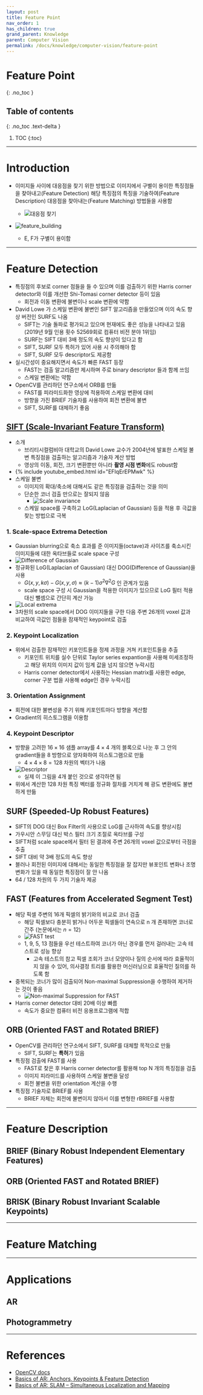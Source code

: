 ```yaml
---
layout: post
title: Feature Point
nav_order: 1
has_children: true
grand_parent: Knowledge
parent: Computer Vision
permalink: /docs/knowledge/computer-vision/feature-point
---
```


# Feature Point
{: .no_toc }

## Table of contents
{: .no_toc .text-delta }

1. TOC
{:toc}

---

# Introduction
* 이미지들 사이에 대응점을 찾기 위한 방법으로 이미지에서 구별이 용이한 특징점들을 찾아내고(Feature Detection) 해당 특징점의 특징을 기술하여(Feature Description) 대응점을 찾아내는(Feature Matching) 방법들을 사용함
  * ![대응점 찾기](./matcher_result1.jpg)

* ![feature_building](./feature_building.jpg)
  * E, F가 구별이 용이함

---

# Feature Detection
* 특징점의 후보로 corner 점들을 들 수 있으며 이를 검출하기 위한 Harris corner detector와 이를 개선한 Shi-Tomasi corner detector 등이 있음
  * 회전과 이동 변환에 불변이나 scale 변환에 약함
* David Lowe 가 스케일 변환에 불변인 SIFT 알고리즘을 만들었으며 이의 속도 향상 버전인 SURF도 나옴
  * SIFT는 기술 돌파로 평가되고 있으며 현재에도 좋은 성능을 나타내고 있음 (2019년 9월 인용 횟수 52569회로 컴퓨터 비전 분야 1위임)
  * SURF는 SIFT 대비 3배 정도의 속도 향상이 있다고 함 
  * SIFT, SURF 모두 특허가 있어 사용 시 주의해야 함
  * SIFT, SURF 모두 descriptor도 제공함
* 실시간성이 중요해지면서 속도가 빠른 FAST 등장
  * FAST는 검출 알고리즘만 제시하며 주로 binary descriptor 들과 함께 쓰임
  * 스케일 변환에는 약함
* OpenCV를 관리하던 연구소에서 ORB를 만듦
  * FAST를 피라미드화한 영상에 적용하여 스케일 변환에 대비
  * 방향을 가진 BRIEF 기술자를 사용하여 회전 변환에 불변
  * SIFT, SURF를 대체하기 좋음 

## [SIFT (Scale-Invariant Feature Transform)](https://en.wikipedia.org/wiki/Scale-invariant_feature_transform)
* 소개
  * 브리티시컬럼비아 대학교의 David Lowe 교수가 2004년에 발표한 스케일 불변 특징점을 검출하는 알고리즘과 기술자 계산 방법
  * 영상의 이동, 회전, 크기 변환뿐만 아니라 **촬영 시점 변화**에도 robust함
* {% include youtube_embed.html id="EFIqErEPMwk" %}  
* 스케일 불변
  * 이미지의 확대/축소에 대해서도 같은 특징점을 검출하는 것을 의미
  * 단순한 코너 검출 만으로는 잘되지 않음
    * ![Scale invariance](sift_scale_invariant.jpg)
  * 스케일 space를 구축하고 LoG(Laplacian of Gaussian) 등을 적용 후 극값을 찾는 방법으로 극복

### 1. Scale-space Extrema Detection
- Gaussian blurring으로 축소 효과를 준 이미지들(octave)과 사이즈를 축소시킨 이미지들에 대한 옥타브들로 scale space 구성 
- ![Difference of Gaussian](./sift_dog.jpg)
- 정규화된 LoG(Laplacian of Gaussian) 대신 DOG(Difference of Gaussian)을 사용
  - $G(x,y,k\sigma) - G(x,y,\sigma) \approx (k-1) \sigma^2 \nabla^2 G$ 인 관계가 있음
  - scale space 구성 시 Gaussian을 적용한 이미지가 있으므로 LoG 필터 적용 대신 뺄셈으로 간단히 계산 가능
- ![Local extrema](./sift_local_extrema.jpg)
- 3차원의 scale space에서 DOG 이미지들을 구한 다음 주변 26개의 voxel 값과 비교하여 극값인 점들을 잠재적인 keypoint로 검출

### 2. Keypoint Localization
- 위에서 검출한 잠재적인 키포인트들을 정제 과정을 거쳐 키포인트들을 추출  
  - 키포인트 위치를 실수 단위로 Taylor series expantion을 사용해 미세조정하고 해당 위치의 이미지 값이 임계 값을 넘지 않으면 누락시킴
  - Harris corner detector에서 사용하는 Hessian matrix를 사용한 edge, corner 구분 법을 사용해 edge인 경우 누락시킴      

### 3. Orientation Assignment
- 회전에 대한 불변성을 주기 위해 키포인트마다 방향을 계산함
- Gradient의 히스토그램을 이용함

### 4. Keypoint Descriptor
- 방향을 고려한 $16 \times 16$ 샘플 array를 $4 \times 4$ 개의 블록으로 나눈 후 그 안의 gradient들을 8 방향으로 양자화하여 히스토그램으로 만듦
  - $4 \times 4 \times 8 = 128$ 차원의 벡터가 나옴
- ![Descriptor](./sift_descriptor.png)
  - 실제 이 그림을 4개 붙인 것으로 생각하면 됨
- 위에서 계산한 128 차원 특징 벡터를 정규화 절차를 거치게 해 광도 변환에도 불변하게 만듦

## SURF (Speeded-Up Robust Features)
- SIFT의 DOG 대신 Box Filter의 사용으로 LoG를 근사하여 속도를 향상시킴
- 가우시안 스무딩 대신 박스 필터 크기 조절로 옥타브를 구성
- SIFT처럼 scale space에서 필터 된 결과에 주변 26개의 voxel 값으로부터 극점을 추출
- SIFT 대비 약 3배 정도의 속도 향상
- 블러나 회전된 이미지에 대해서는 동일한 특징점을 잘 잡지만 뷰포인트 변화나 조명 변화가 있을 때 동일한 특징점이 잘 안 나옴
- 64 / 128 차원의 두 가지 기술자 제공

## FAST (Features from Accelerated Segment Test)
- 해당 픽셀 주변의 16개 픽셀의 밝기와의 비교로 코너 검출
  - 해당 픽셀보다 충분히 밝거나 어두운 픽셀들이 연속으로 n 개 존재하면 코너로 간주 (논문에서는 $n = 12$)
  - ![FAST test](./fast_speedtest.jpg)
  - 1, 9, 5, 13 점들을 우선 테스트하여 코너가 아닌 경우를 먼저 걸러내는 고속 테스트로 성능 향상
    - 고속 테스트의 참고 픽셀 조회가 코너 모양이나 질의 순서에 따라 효율적이지 않을 수 있어, 의사결정 트리를 활용한 머신러닝으로 효율적인 질의를 하도록 함  
- 중복되는 코너가 많이 검출되어 Non-maximal Suppression을 수행하여 제거하는 것이 좋음
  - ![Non-maximal Suppression for FAST](./fast_kp.jpg)
- Harris corner detector 대비 20배 이상 빠름
  - 속도가 중요한 컴퓨터 비전 응용프로그램에 적합

## ORB (Oriented FAST and Rotated BRIEF)
- OpenCV를 관리하던 연구소에서 SIFT, SURF를 대체할 목적으로 만듦
  - SIFT, SURF는 **특허**가 있음
- 특징점 검출에 FAST를 사용
  - FAST로 찾은 후 Harris corner detector를 활용해 top N 개의 특징점을 검출
  - 이미지 피라미드를 사용하여 스케일 불변을 달성
  - 회전 불변을 위한 orientation 계산을 수행
- 특징점 기술자로 BRIEF를 사용
  - BRIEF 자체는 회전에 불변이지 않아서 이를 변형한 rBRIEF를 사용함

---

# Feature Description


## BRIEF (Binary Robust Independent Elementary Features)

## ORB (Oriented FAST and Rotated BRIEF)

## BRISK (Binary Robust Invariant Scalable Keypoints)


---
# Feature Matching


---
# Applications

## AR

## Photogrammetry

---
# References
* [OpenCV docs](https://docs.opencv.org)
* [Basics of AR: Anchors, Keypoints & Feature Detection](https://www.andreasjakl.com/basics-of-ar-anchors-keypoints-feature-detection/)
* [Basics of AR: SLAM – Simultaneous Localization and Mapping](https://www.andreasjakl.com/basics-of-ar-slam-simultaneous-localization-and-mapping/)
